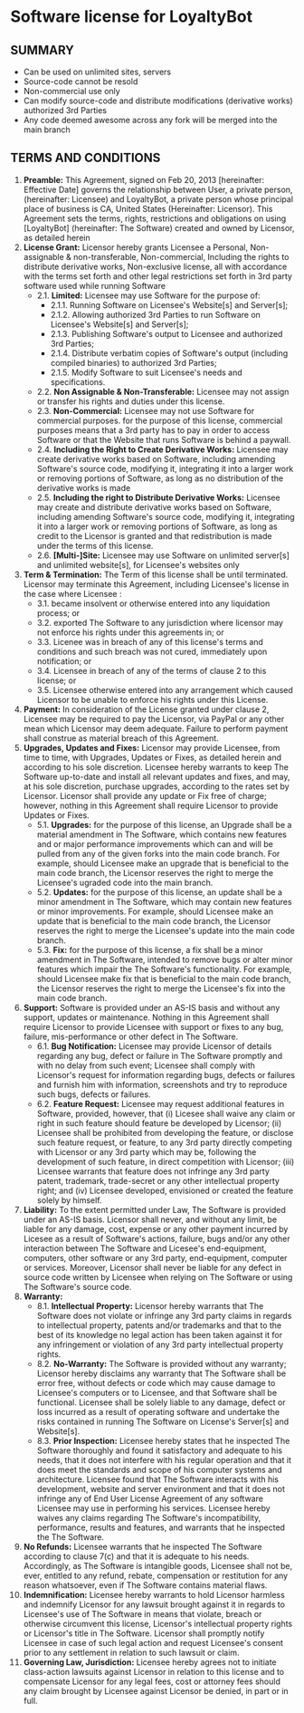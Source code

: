 Software license for LoyaltyBot
===============================

SUMMARY
-------

- Can be used on unlimited sites, servers
- Source-code cannot be resold
- Non-commercial use only
- Can modify source-code and distribute modifications (derivative works) authorized 3rd Parties
- Any code deemed awesome across any fork will be merged into the main branch

TERMS AND CONDITIONS
--------------------

1. **Preamble:** This Agreement, signed on Feb 20, 2013 [hereinafter: Effective Date] governs the relationship between User, a private person, (hereinafter: Licensee) and LoyaltyBot, a private person whose principal place of business is CA, United States (Hereinafter: Licensor). This Agreement sets the terms, rights, restrictions and obligations on using [LoyaltyBot] (hereinafter: The Software) created and owned by Licensor, as detailed herein
2. **License Grant:** Licensor hereby grants Licensee a Personal, Non-assignable & non-transferable, Non-commercial, Including the rights to distribute derivative works, Non-exclusive license, all with accordance with the terms set forth and other legal restrictions set forth in 3rd party software used while running Software
    * 2.1. **Limited:** Licensee may use Software for the purpose of:
        - 2.1.1. Running Software on Licensee's Website[s] and Server[s];
        - 2.1.2. Allowing authorized 3rd Parties to run Software on Licensee's Website[s] and Server[s];
        - 2.1.3. Publishing Software's output to Licensee and authorized 3rd Parties;
        - 2.1.4. Distribute verbatim copies of Software's output (including compiled binaries) to authorized 3rd Parties;
        - 2.1.5. Modify Software to suit Licensee's needs and specifications.
    * 2.2. **Non Assignable & Non-Transferable:** Licensee may not assign or transfer his rights and duties under this license.
    * 2.3. **Non-Commercial:** Licensee may not use Software for commercial purposes. for the purpose of this license, commercial purposes means that a 3rd party has to pay in order to access Software or that the Website that runs Software is behind a paywall.
    * 2.4. **Including the Right to Create Derivative Works:** Licensee may create derivative works based on Software, including amending Software's source code, modifying it, integrating it into a larger work or removing portions of Software, as long as no distribution of the derivative works is made
    * 2.5. **Including the right to Distribute Derivative Works:** Licensee may create and distribute derivative works based on Software, including amending Software's source code, modifying it, integrating it into a larger work or removing portions of Software, as long as credit to the Licensor is granted and that redistribution is made under the terms of this license.
    * 2.6. **[Multi-]Site:** Licensee may use Software on unlimited server[s] and unlimited website[s], for Licensee's websites only
3. **Term & Termination:** The Term of this license shall be until terminated. Licensor may terminate this Agreement, including Licensee's license in the case where Licensee :
    * 3.1. became insolvent or otherwise entered into any liquidation process; or
    * 3.2. exported The Software to any jurisdiction where licensor may not enforce his rights under this agreements in; or  
    * 3.3. Licenee was in breach of any of this license's terms and conditions and such breach was not cured, immediately upon notification; or
    * 3.4. Licensee in breach of any of the terms of clause 2 to this license; or
    * 3.5. Licensee otherwise entered into any arrangement which caused Licensor to be unable to enforce his rights under this License.
4. **Payment:** In consideration of the License granted under clause 2, Licensee may be required to pay the Licensor, via PayPal or any other mean which Licensor may deem adequate. Failure to perform payment shall construe as material breach of this Agreement.
5. **Upgrades, Updates and Fixes:** Licensor may provide Licensee, from time to time, with Upgrades, Updates or Fixes, as detailed herein and according to his sole discretion. Licensee hereby warrants to keep The Software up-to-date and install all relevant updates and fixes, and may, at his sole discretion, purchase upgrades, according to the rates set by Licensor. Licensor shall provide any update or Fix free of charge; however, nothing in this Agreement shall require Licensor to provide Updates or Fixes.
    * 5.1. **Upgrades:** for the purpose of this license, an Upgrade shall be a material amendment in The Software, which contains new features and or major performance improvements which can and will be pulled from any of the given forks into the main code branch. For example, should Licensee make an upgrade that is beneficial to the main code branch, the Licensor reserves the right to merge the Licensee's ugraded code into the main branch.
    * 5.2. **Updates:** for the purpose of this license, an update shall be a minor amendment in The Software, which may contain new features or minor improvements. For example, should Licensee make an update that is beneficial to the main code branch, the Licensor reserves the right to merge the Licensee's update into the main code branch.
    * 5.3. **Fix:** for the purpose of this license, a fix shall be a minor amendment in The Software, intended to remove bugs or alter minor features which impair the The Software's functionality. For example, should Licensee make fix that is beneficial to the main code branch, the Licensor reserves the right to merge the Licensee's fix into the main code branch.
6. **Support:** Software is provided under an AS-IS basis and without any support, updates or maintenance. Nothing in this Agreement shall require Licensor to provide Licensee with support or fixes to any bug, failure, mis-performance or other defect in The Software.
    * 6.1. **Bug Notification:** Licensee may provide Licensor of details regarding any bug, defect or failure in The Software promptly and with no delay from such event; Licensee shall comply with Licensor's request for information regarding bugs, defects or failures and furnish him with information, screenshots and try to reproduce such bugs, defects or failures.  
    * 6.2. **Feature Request:** Licensee may request additional features in Software, provided, however, that (i) Licesee shall waive any claim or right in such feature should feature be developed by Licensor; (ii) Licensee shall be prohibited from developing the feature, or disclose such feature request, or feature, to any 3rd party directly competing with Licensor or any 3rd party which may be, following the development of such feature, in direct competition with Licensor; (iii) Licensee warrants that feature does not infringe any 3rd party patent, trademark, trade-secret or any other intellectual property right; and (iv) Licensee developed, envisioned or created the feature solely by himself.
7. **Liability:**  To the extent permitted under Law, The Software is provided under an AS-IS basis. Licensor shall never, and without any limit, be liable for any damage, cost, expense or any other payment incurred by Licesee as a result of Software's actions, failure, bugs and/or any other interaction between The Software  and Licesee's end-equipment, computers, other software or any 3rd party, end-equipment, computer or services.  Moreover, Licensor shall never be liable for any defect in source code written by Licensee when relying on The Software or using The Software's source code.
8. **Warranty:**
    * 8.1. **Intellectual Property:** Licensor hereby warrants that The Software does not violate or infringe any 3rd party claims in regards to intellectual property, patents and/or trademarks and that to the best of its knowledge no legal action has been taken against it for any infringement or violation of any 3rd party intellectual property rights.  
    * 8.2. **No-Warranty:** The Software is provided without any warranty; Licensor hereby disclaims any warranty that The Software shall be error free, without defects or code which may cause damage to Licensee's computers or to Licensee, and that Software shall be functional. Licensee shall be solely liable to any damage, defect or loss incurred as a result of operating software and undertake the risks contained in running The Software on License's Server[s] and Website[s].  
    * 8.3. **Prior Inspection:** Licensee hereby states that he inspected The Software thoroughly and found it satisfactory and adequate to his needs, that it does not interfere with his regular operation and that it does meet the standards and scope of his computer systems and architecture. Licensee found that The Software interacts with his development, website and server environment and that it does not infringe any of End User License Agreement of any software Licensee may use in performing his services. Licensee hereby waives any claims regarding The Software's incompatibility, performance, results and features, and warrants that he inspected the The Software.
9. **No Refunds:** Licensee warrants that he inspected The Software according to clause 7(c) and that it is adequate to his needs. Accordingly, as The Software is intangible goods, Licensee shall not be, ever, entitled to any refund, rebate, compensation or restitution for any reason whatsoever, even if The Software contains material flaws.
10. **Indemnification:** Licensee hereby warrants to hold Licensor harmless and indemnify Licensor for any lawsuit brought against it in regards to Licensee's use of The Software in means that violate, breach or otherwise circumvent this license, Licensor's intellectual property rights or Licensor's title in The Software. Licensor shall promptly notify Licensee in case of such legal action and request Licensee's consent prior to any settlement in relation to such lawsuit or claim.  
11. **Governing Law, Jurisdiction:** Licensee hereby agrees not to initiate class-action lawsuits against Licensor in relation to this license and to compensate Licensor for any legal fees, cost or attorney fees should any claim brought by Licensee against Licensor be denied, in part or in full.